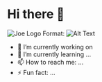 # Hi there 👋
![Joe Logo](C:\Users\JosephRoybal\Pictures\Logo.png)
Format: ![Alt Text](url)

- 🔭 I’m currently working on 
- 🌱 I’m currently learning ...
- 📫 How to reach me: ...
- ⚡ Fun fact: ...
